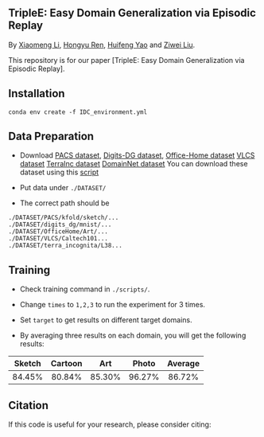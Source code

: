 ## TripleE: Easy Domain Generalization via Episodic Replay

By [Xiaomeng Li](https://xmengli.github.io/), [Hongyu Ren](http://hyren.me/), [Huifeng Yao](https://scholar.google.com/citations?hl=en&user=hzNA39EAAAAJ) and [Ziwei Liu](https://liuziwei7.github.io/).

This repository is for our paper [TripleE: Easy Domain Generalization via Episodic Replay]. 

<!-- <br/>
<p align="center">
  <img src="figure/framework.png">
</p>
 -->

## Installation

```
conda env create -f IDC_environment.yml
```


## Data Preparation
* Download [PACS dataset](https://drive.google.com/drive/folders/1SKvzI8bCqW9bcoNLNCrTGbg7gBSw97qO), 
[Digits-DG dataset](https://drive.google.com/uc?id=15V7EsHfCcfbKgsDmzQKj_DfXt_XYp_P7), 
[Office-Home dataset](https://drive.google.com/file/d/0B81rNlvomiwed0V1YUxQdC1uOTg/view?resourcekey=0-2SNWq0CDAuWOBRRBL7ZZsw)
[VLCS dataset](https://drive.google.com/uc?id=1skwblH1_okBwxWxmRsp9_qi15hyPpxg8)
[TerraInc dataset](https://lilablobssc.blob.core.windows.net/caltechcameratraps/eccv_18_all_images_sm.tar.gz)
[DomainNet dataset](http://ai.bu.edu/M3SDA/)
You can download these dataset using this [script](https://github.com/facebookresearch/DomainBed/blob/main/domainbed/scripts/download.py)

* Put data under `./DATASET/`
* The correct path should be 
```
./DATASET/PACS/kfold/sketch/...
./DATASET/digits_dg/mnist/...
./DATASET/OfficeHome/Art/...  
./DATASET/VLCS/Caltech101...
./DATASET/terra_incognita/L38...
```


## Training
* Check training command in `./scripts/`. 
* Change `times` to `1,2,3` to run the experiment for 3 times. 
* Set `target` to get results on different target domains.


* By averaging three results on each domain, you will get the following results: 

| Sketch    | Cartoon   | Art    |  Photo  | Average 
| ---------- | :-----------:  | :-----------: | :-----------: | :-----------:
| 84.45%    | 80.84%   | 85.30%     | 96.27% | 86.72% 

<!-- * Evaluate our models: download models from [cartoon](https://gohkust-my.sharepoint.com/:u:/g/personal/eexmli_ust_hk/EQUZU9JnCV5Hje30gTN29BkBNDiFYmBQXbDa1F2Gypn59g?e=j56u9G), [art_painting](https://gohkust-my.sharepoint.com/:u:/g/personal/eexmli_ust_hk/EXgBELtc0VFNpgDQnMeufxEB_EkAfTbF5-pvzQrSEfcNbA?e=CnRCKG), [photo](https://gohkust-my.sharepoint.com/:u:/g/personal/eexmli_ust_hk/Ef-B6X98bBNPtH3v2qKLVo0BKE7GlyNSkaWM0T91abOoLg?e=5o8fbG), [sketch](https://gohkust-my.sharepoint.com/:u:/g/personal/eexmli_ust_hk/ETlPaYXHTUdFkc82wkrL5y4BUs7Oom8exsrg-clk0zuyRg?e=ZvvDQU). 
Specify the path `--resume` for models and run 
```
python main_dg.py -a resnet18 --lr 0.001 --epochs 100 --batch-size 4  .  --source cartoon  sketch   photo --target art_painting   --ratio 1.0  --result exp/dg/dg_art  --baug 4 --gpu 0 --times 1  --ncesole  --evaluate --resume exp/model_best_art.pth.tar 
```


 -->
## Citation

If this code is useful for your research, please consider citing:

<!-- 
  ```shell
@article{li2020self,
  title={Self-supervised Feature Learning via Exploiting Multi-modal Data for Retinal Disease Diagnosis},
  author={Li, Xiaomeng and Jia, Mengyu and Islam, Md Tauhidul and Yu, Lequan and Xing, Lei},
  journal={IEEE Transactions on Medical Imaging},
  year={2020},
  publisher={IEEE}
}

  ``` -->